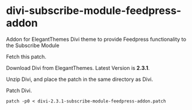 # divi-subscribe-module-feedpress-addon
Addon for ElegantThemes Divi theme to provide Feedpress functionality to the Subscribe Module

Fetch this patch.

Download Divi from ElegantThemes.  Latest Version is **2.3.1**.

Unzip Divi, and place the patch in the same directory as Divi.

Patch Divi.

```
patch -p0 < divi-2.3.1-subscribe-module-feedpress-addon.patch
```
